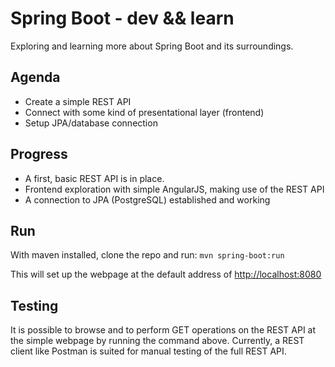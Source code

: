 # Spring Boot - dev && learn
Exploring and learning more about Spring Boot and its surroundings.

## Agenda
* Create a simple REST API
* Connect with some kind of presentational layer (frontend)
* Setup JPA/database connection

## Progress
* A first, basic REST API is in place.
* Frontend exploration with simple AngularJS, making use of the REST API
* A connection to JPA (PostgreSQL) established and working

## Run
With maven installed, clone the repo and run: 
```mvn spring-boot:run```

This will set up the webpage at the default address of [http://localhost:8080](http://localhost:8080)

## Testing
It is possible to browse and to perform GET operations on the REST API at the simple webpage by running the command above. 
Currently, a REST client like Postman is suited for manual testing of the full REST API.
